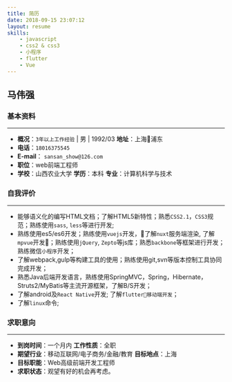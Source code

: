 ```yaml
---
title: 简历
date: 2018-09-15 23:07:12
layout: resume
skills: 
    - javascript
    - css2 & css3
    - 小程序
    - flutter
    - Vue
---
```

## 马伟强
### 基本资料
-----
-  **概况**：`3年以上工作经验` | 男 | 1992/03  **地址**：上海浦东
-  **电话**：`18016375545`  
- **E-mail**： `sansan_show@126.com`
-  **职位**：web前端工程师
-  **学校**：山西农业大学  **学历**：本科 **专业**：计算机科学与技术

### 自我评价
___
-	能够语义化的编写HTML文档；了解HTML5新特性；熟悉`CSS2.1`，`CSS3`规范；熟练使用`sass`, `less`等进行开发;
-	熟练使用es5/es6开发；熟练使用`vuejs`开发，了解`nuxt`服务端渲染, 了解`mpvue`开发；熟练使用`jQuery`, `Zepto`等js库；熟悉`backbone`等框架进行开发；熟练微信`小程序`开发；
-	了解webpack,gulp等构建工具的使用；熟练使用git,svn等版本控制工具协同完成开发；
-	熟悉Java后端开发语言，熟练使用SpringMVC，Spring，Hibernate，Struts2/MyBatis等主流开源框架，了解B/S开发；
-	了解android及`React Native`开发; 了解`flutter移动端开发`；
-	了解`linux`命令;


### 求职意向
---
- **到岗时间**：一个月内                **工作性质**：全职
- **期望行业**：移动互联网/电子商务/金融/教育 **目标地点**：上海
- **目标职能**：Web高级前端开发工程师
- **求职状态**：观望有好的机会再考虑。
